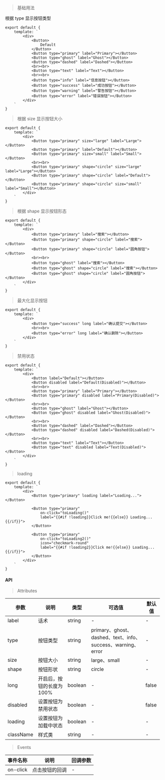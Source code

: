 > 基础用法

根据 type 显示按钮类型

    export default {
        template: `
            <div>
                <Button>
                    Default
                </Button>
                <Button type="primary" label="Primary"></Button>
                <Button type="ghost" label="Ghost"></Button>
                <Button type="dashed" label="Dashed"></Button>
                <br><br>
                <Button type="text" label="Text"></Button>
                <br><br>
                <Button type="info" label="信息按钮"></Button>
                <Button type="success" label="成功按钮"></Button>
                <Button type="warning" label="警告按钮"></Button>
                <Button type="error" label="错误按钮"></Button>
            </div>
        `
    }

> 根据 size 显示按钮大小

    export default {
        template: `
            <div>
                <Button type="primary" size="large" label="Large"></Button>
                <Button type="primary" label="Default"></Button>
                <Button type="primary" size="small" label="Small"></Button>
                <br><br>
                <Button type="primary" shape="circle" size="large" label="Large"></Button>
                <Button type="primary" shape="circle" label="Default"></Button>
                <Button type="primary" shape="circle" size="small" label="Small"></Button>
            </div>
        `
    }

> 根据 shape 显示按钮形态

    export default {
        template: `
            <div>
                <Button type="primary" label="搜索"></Button>
                <Button type="primary" shape="circle" label="搜索"></Button>
                <Button type="primary" shape="circle" label="圆角按钮"></Button>
                <br><br>
                <Button type="ghost" label="搜索"></Button>
                <Button type="ghost" shape="circle" label="搜索"></Button>
                <Button type="ghost" shape="circle" label="圆角按钮"></Button>
            </div>
        `
    }

> 最大化显示按钮

    export default {
        template: `
            <div>
                <Button type="success" long label="确认提交"></Button>
                <br><br>
                <Button type="error" long label="确认删除"></Button>
            </div>
        `
    }

> 禁用状态

    export default {
        template: `
            <div>
                <Button label="Default"></Button>
                <Button disabled label="Default(Disabled)"></Button>
                <br><br>
                <Button type="primary" label="Primary"></Button>
                <Button type="primary" disabled label="Primary(Disabled)"></Button>
                <br><br>
                <Button type="ghost" label="Ghost"></Button>
                <Button type="ghost" disabled label="Ghost(Disabled)"></Button>
                <br><br>
                <Button type="dashed" label="Dashed"></Button>
                <Button type="dashed" disabled label="Dashed(Disabled)"></Button>
                <br><br>
                <Button type="text" label="Text"></Button>
                <Button type="text" disabled label="Text(Disabled)"></Button>
            </div>
        `
    }

> loading

    export default {
        template: `
            <div>
                <Button type="primary" loading label="Loading..."></Button>

                <Button type="primary"
                    on-click="toLoading()"
                    label="{{#if !loading}}Click me!{{else}} Loading...{{/if}}">
                </Button>

                <Button type="primary"
                    on-click="toLoading2()"
                    icon="checkmark-round"
                    label="{{#if !loading2}}Click me!{{else}} Loading...{{/if}}">
                </Button>
            </div>
        `
    }

#### API

> Attributes

参数 | 说明 | 类型 | 可选值 | 默认值
---|---|---|---|---
label | 话术 | string | - | -
type | 按钮类型 | string | primary、ghost、dashed、text、info、success、warning、error | -
size | 按钮大小 | string | large、small | -
shape | 按钮形状 | string | circle | -
long | 开启后，按钮的长度为 100% | boolean | - | false
disabled | 设置按钮为禁用状态 | boolean | - | false
loading | 设置按钮为加载中状态 | boolean | - | -
className | 样式类 | string | - | -

> Events

事件名称 | 说明 | 回调参数
---|---|---
on-click | 点击按钮的回调 | -
